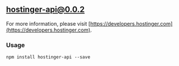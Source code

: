 ## hostinger-api@0.0.2

For more information, please visit [https://developers.hostinger.com](https://developers.hostinger.com).

### Usage

```
npm install hostinger-api --save
```
